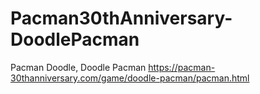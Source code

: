 # Pacman30thAnniversary-DoodlePacman
Pacman Doodle, Doodle Pacman https://pacman-30thanniversary.com/game/doodle-pacman/pacman.html
